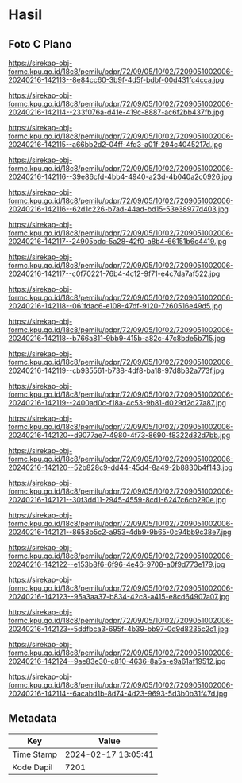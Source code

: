 # Hasil

## Foto C Plano

https://sirekap-obj-formc.kpu.go.id/18c8/pemilu/pdpr/72/09/05/10/02/7209051002006-20240216-142113--8e84cc60-3b9f-4d5f-bdbf-00d431fc4cca.jpg

https://sirekap-obj-formc.kpu.go.id/18c8/pemilu/pdpr/72/09/05/10/02/7209051002006-20240216-142114--233f076a-d41e-419c-8887-ac6f2bb437fb.jpg

https://sirekap-obj-formc.kpu.go.id/18c8/pemilu/pdpr/72/09/05/10/02/7209051002006-20240216-142115--a66bb2d2-04ff-4fd3-a01f-294c4045217d.jpg

https://sirekap-obj-formc.kpu.go.id/18c8/pemilu/pdpr/72/09/05/10/02/7209051002006-20240216-142116--39e86cfd-4bb4-4940-a23d-4b040a2c0926.jpg

https://sirekap-obj-formc.kpu.go.id/18c8/pemilu/pdpr/72/09/05/10/02/7209051002006-20240216-142116--62d1c226-b7ad-44ad-bd15-53e38977d403.jpg

https://sirekap-obj-formc.kpu.go.id/18c8/pemilu/pdpr/72/09/05/10/02/7209051002006-20240216-142117--24905bdc-5a28-42f0-a8b4-66151b6c4419.jpg

https://sirekap-obj-formc.kpu.go.id/18c8/pemilu/pdpr/72/09/05/10/02/7209051002006-20240216-142117--c0f70221-76b4-4c12-9f71-e4c7da7af522.jpg

https://sirekap-obj-formc.kpu.go.id/18c8/pemilu/pdpr/72/09/05/10/02/7209051002006-20240216-142118--061fdac6-e108-47df-9120-7260516e49d5.jpg

https://sirekap-obj-formc.kpu.go.id/18c8/pemilu/pdpr/72/09/05/10/02/7209051002006-20240216-142118--b766a811-9bb9-415b-a82c-47c8bde5b715.jpg

https://sirekap-obj-formc.kpu.go.id/18c8/pemilu/pdpr/72/09/05/10/02/7209051002006-20240216-142119--cb935561-b738-4df8-ba18-97d8b32a773f.jpg

https://sirekap-obj-formc.kpu.go.id/18c8/pemilu/pdpr/72/09/05/10/02/7209051002006-20240216-142119--2400ad0c-f18a-4c53-9b81-d029d2d27a87.jpg

https://sirekap-obj-formc.kpu.go.id/18c8/pemilu/pdpr/72/09/05/10/02/7209051002006-20240216-142120--d9077ae7-4980-4f73-8690-f8322d32d7bb.jpg

https://sirekap-obj-formc.kpu.go.id/18c8/pemilu/pdpr/72/09/05/10/02/7209051002006-20240216-142120--52b828c9-dd44-45d4-8a49-2b8830b4f143.jpg

https://sirekap-obj-formc.kpu.go.id/18c8/pemilu/pdpr/72/09/05/10/02/7209051002006-20240216-142121--30f3dd11-2945-4559-8cd1-6247c6cb290e.jpg

https://sirekap-obj-formc.kpu.go.id/18c8/pemilu/pdpr/72/09/05/10/02/7209051002006-20240216-142121--8658b5c2-a953-4db9-9b65-0c94bb9c38e7.jpg

https://sirekap-obj-formc.kpu.go.id/18c8/pemilu/pdpr/72/09/05/10/02/7209051002006-20240216-142122--e153b8f6-6f96-4e46-9708-a0f9d773e179.jpg

https://sirekap-obj-formc.kpu.go.id/18c8/pemilu/pdpr/72/09/05/10/02/7209051002006-20240216-142123--95a3aa37-b834-42c8-a415-e8cd64907a07.jpg

https://sirekap-obj-formc.kpu.go.id/18c8/pemilu/pdpr/72/09/05/10/02/7209051002006-20240216-142123--5ddfbca3-695f-4b39-bb97-0d9d8235c2c1.jpg

https://sirekap-obj-formc.kpu.go.id/18c8/pemilu/pdpr/72/09/05/10/02/7209051002006-20240216-142124--9ae83e30-c810-4636-8a5a-e9a61af19512.jpg

https://sirekap-obj-formc.kpu.go.id/18c8/pemilu/pdpr/72/09/05/10/02/7209051002006-20240216-142114--6acabd1b-8d74-4d23-9693-5d3b0b31f47d.jpg


## Metadata

| Key        | Value               |
| ---------- | ------------------- |
| Time Stamp | 2024-02-17 13:05:41 |
| Kode Dapil | 7201                |




